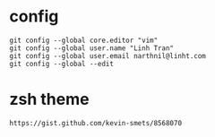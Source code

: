 # config

```
git config --global core.editor "vim"
git config --global user.name "Linh Tran"
git config --global user.email narthnil@linht.com
git config --global --edit
```

# zsh theme

`https://gist.github.com/kevin-smets/8568070`
